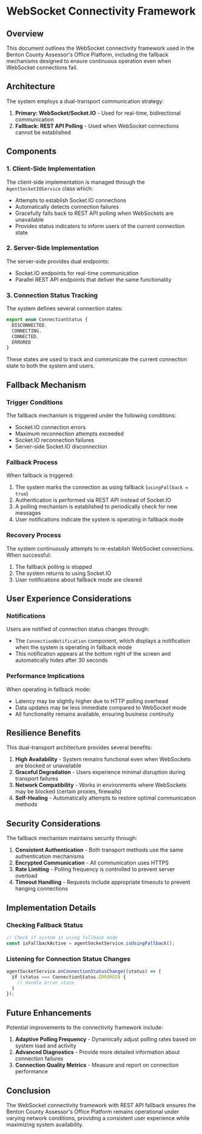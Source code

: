 # WebSocket Connectivity Framework

## Overview

This document outlines the WebSocket connectivity framework used in the Benton County Assessor's Office Platform, including the fallback mechanisms designed to ensure continuous operation even when WebSocket connections fail.

## Architecture

The system employs a dual-transport communication strategy:

1. **Primary: WebSocket/Socket.IO** - Used for real-time, bidirectional communication
2. **Fallback: REST API Polling** - Used when WebSocket connections cannot be established

## Components

### 1. Client-Side Implementation

The client-side implementation is managed through the `AgentSocketIOService` class which:

- Attempts to establish Socket.IO connections
- Automatically detects connection failures
- Gracefully falls back to REST API polling when WebSockets are unavailable
- Provides status indicators to inform users of the current connection state

### 2. Server-Side Implementation

The server-side provides dual endpoints:

- Socket.IO endpoints for real-time communication
- Parallel REST API endpoints that deliver the same functionality

### 3. Connection Status Tracking

The system defines several connection states:

```typescript
export enum ConnectionStatus {
  DISCONNECTED,
  CONNECTING,
  CONNECTED,
  ERRORED
}
```

These states are used to track and communicate the current connection state to both the system and users.

## Fallback Mechanism

### Trigger Conditions

The fallback mechanism is triggered under the following conditions:

- Socket.IO connection errors
- Maximum reconnection attempts exceeded
- Socket.IO reconnection failures
- Server-side Socket.IO disconnection

### Fallback Process

When fallback is triggered:

1. The system marks the connection as using fallback (`usingFallback = true`)
2. Authentication is performed via REST API instead of Socket.IO
3. A polling mechanism is established to periodically check for new messages
4. User notifications indicate the system is operating in fallback mode

### Recovery Process

The system continuously attempts to re-establish WebSocket connections. When successful:

1. The fallback polling is stopped
2. The system returns to using Socket.IO
3. User notifications about fallback mode are cleared

## User Experience Considerations

### Notifications

Users are notified of connection status changes through:

- The `ConnectionNotification` component, which displays a notification when the system is operating in fallback mode
- This notification appears at the bottom right of the screen and automatically hides after 30 seconds

### Performance Implications

When operating in fallback mode:

- Latency may be slightly higher due to HTTP polling overhead
- Data updates may be less immediate compared to WebSocket mode
- All functionality remains available, ensuring business continuity

## Resilience Benefits

This dual-transport architecture provides several benefits:

1. **High Availability** - System remains functional even when WebSockets are blocked or unavailable
2. **Graceful Degradation** - Users experience minimal disruption during transport failures
3. **Network Compatibility** - Works in environments where WebSockets may be blocked (certain proxies, firewalls)
4. **Self-Healing** - Automatically attempts to restore optimal communication methods

## Security Considerations

The fallback mechanism maintains security through:

1. **Consistent Authentication** - Both transport methods use the same authentication mechanisms
2. **Encrypted Communication** - All communication uses HTTPS
3. **Rate Limiting** - Polling frequency is controlled to prevent server overload
4. **Timeout Handling** - Requests include appropriate timeouts to prevent hanging connections

## Implementation Details

### Checking Fallback Status

```typescript
// Check if system is using fallback mode
const isFallbackActive = agentSocketService.isUsingFallback();
```

### Listening for Connection Status Changes

```typescript
agentSocketService.onConnectionStatusChange((status) => {
  if (status === ConnectionStatus.ERRORED) {
    // Handle error state
  }
});
```

## Future Enhancements

Potential improvements to the connectivity framework include:

1. **Adaptive Polling Frequency** - Dynamically adjust polling rates based on system load and activity
2. **Advanced Diagnostics** - Provide more detailed information about connection failures
3. **Connection Quality Metrics** - Measure and report on connection performance

## Conclusion

The WebSocket connectivity framework with REST API fallback ensures the Benton County Assessor's Office Platform remains operational under varying network conditions, providing a consistent user experience while maximizing system availability.